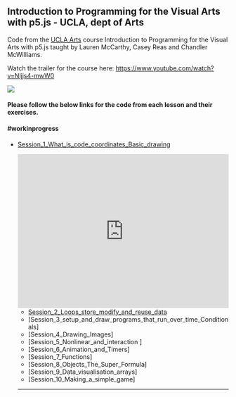
## Introduction to Programming for the Visual Arts with p5.js - UCLA, dept of Arts

Code from the [UCLA Arts](https://www.kadenze.com/courses/introduction-to-programming-for-the-visual-arts-with-p5-js/info) course Introduction to Programming for the Visual Arts with p5.js taught by Lauren McCarthy, Casey Reas and Chandler McWilliams.

Watch the trailer for the course here:
https://www.youtube.com/watch?v=Nljjs4-mwW0

<img src=./theshortcut_catalyst_logos.png>


#### Please follow the below links for the code from each lesson and their exercises.

#### #workinprogress



- [Session_1_What_is_code_coordinates_Basic_drawing](https://github.com/dtolonen/ucla_introduction_to_programming_for_the_visual_arts_with_p5js/tree/main/Session_1_What_is_code_coordinates_Basic_drawing)

            
  <iframe
  src=https://OpenProcessing.org/sketch/1292231/embed/
  width=100% height=350 frameborder=0>
</iframe>
  
- [Session_2_Loops_store_modify_and_reuse_data ](https://github.com/dtolonen/The_Shortcut_Helsinki_Python_for_Data_Analysis/tree/Lesson_2_Conditional_statements_loops)
- [Session_3_setup_and_draw_programs_that_run_over_time_Conditionals]
- [Session_4_Drawing_Images]
- [Session_5_Nonlinear_and_interaction ]
- [Session_6_Animation_and_Timers]
- [Session_7_Functions]
- [Session_8_Objects_The_Super_Formula]
- [Session_9_Data_visualisation_arrays]
- [Session_10_Making_a_simple_game]



<hr/>




